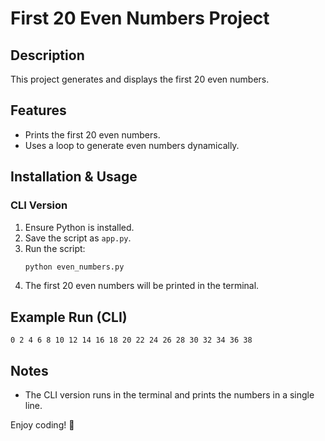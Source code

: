 # First 20 Even Numbers Project

## Description
This project generates and displays the first 20 even numbers.

## Features
- Prints the first 20 even numbers.
- Uses a loop to generate even numbers dynamically.

## Installation & Usage

### CLI Version
1. Ensure Python is installed.
2. Save the script as `app.py`.
3. Run the script:
   ```sh
   python even_numbers.py
   ```
4. The first 20 even numbers will be printed in the terminal.

## Example Run (CLI)
```
0 2 4 6 8 10 12 14 16 18 20 22 24 26 28 30 32 34 36 38
```

## Notes
- The CLI version runs in the terminal and prints the numbers in a single line.

Enjoy coding! 🚀